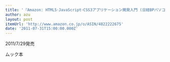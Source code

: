 ```yaml
---
title: '『Amazon: HTML5･JavaScript･CSS3アプリケーション開発入門 (日経BPパソコンベストムック): 日経ソフトウエア』'
author: azu
layout: post
itemUrl: 'http://www.amazon.co.jp/o/ASIN/4822222675'
date: '2011-07-31T15:00:00.000Z'
---
```

2011/7/29発売

ムック本

